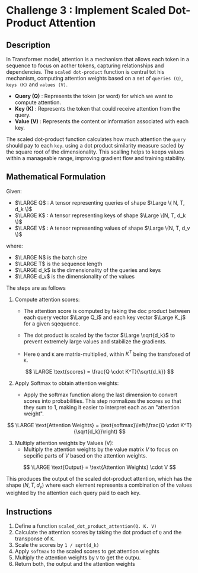 
# Challenge 3 : Implement Scaled Dot-Product Attention

## Description

In Transformer model, attention is a mechanism that allows each token in a sequence to
focus on aother tokens, capturing relationships and dependencies. The `scaled dot-product`
function is central tot his mechanism, computing attention weights based on a set of
`queries (Q)`, `keys (K)` and `values (V)`.

- **Query (Q)** : Represents the token (or word) for which we want to compute attention.
- **Key (K)** : Represents the token that could receive attention from the query.
- **Value (V)** : Represents the content or information associated with each key.

The scaled dot-product function calculates how much attention the `query` should 
pay to each `key`. using a dot product similarity measure sacled by the square root
of the dimensionality. This scalling helps to keeps values within a manageable range,
improving gradient flow and training stability.

## Mathematical Formulation

Given:
-  $\LARGE Q$ : A tensor representing queries of shape $\Large \( N, T, d_k \)$
-  $\LARGE K$ : A tensor representing keys of shape $\Large \(N, T, d_k \)$
-  $\LARGE V$ : A tensor representing values of shape $\Large \(N, T, d_v \)$

where:

-  $\LARGE N$ is the batch size
-  $\LARGE T$ is the sequence length
-  $\LARGE d_k$ is the dimensionality of the queries and keys
-  $\LARGE d_v$ is the dimensionality of the values

The steps are as follows

1. Compute attention scores:

    - The attention score is computed by taking the doc product between each query
      vector $\Large Q_i$ and each key vector $\Large K_j$ for a given sqequence.

    - The dot product is scaled by the factor $\Large \sqrt{d_k}$ to  prevent extremely large
      values and stabilize the gradients.

    - Here `Q` and `K` are matrix-multiplied, within $K^T$ being the transfosed of `K`.

$$
\LARGE \text{scores} = \frac{Q \cdot K^T}{\sqrt{d_k}}
$$

2. Apply Softmax to obtain attention weights:

    - Apply the softmax function along the last dimension to convert scores into
    probabilities. This step normalizes the scores so that they sum to 1, making it
    easier to interpret each as an "attention weight".

$$
\LARGE \text{Attention Weights} = \text{softmax}\left(\frac{Q \cdot K^T}{\sqrt{d_k}}\right)  
$$

3. Multiply attention weights by Values (V):
    - Multiply the attention weights by the value matrix $V$ to focus on sepcific parts of $V$
    based on the attention weights. 

$$
\LARGE  \text{Output} = \text{Attention Weights} \cdot V 
$$

This produces the output of the scaled dot-product attention, which has the shape $(N, T, d_v)$
where each element represents a combination of the values weighted by the attention each query
paid to each key.

## Instructions

1. Define a function `scaled_dot_product_attention(Q. K. V)`
2. Calculate the attention scores by taking the dot product of `Q` and the transponse of `K`.
3. Scale the scores by `1 / sqrt(d_k)`
4. Apply `softmax` to the scaled scores to get attention wieghts
5. Multiply the attention weights by `V` to get the outpu.
6. Return both, the output and the attention weights





